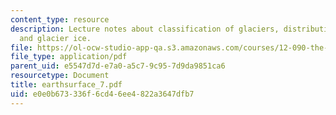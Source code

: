 ```yaml
---
content_type: resource
description: Lecture notes about classification of glaciers, distribution of glaciers,
  and glacier ice.
file: https://ol-ocw-studio-app-qa.s3.amazonaws.com/courses/12-090-the-environment-of-the-earths-surface-spring-2007/e0e0b673336f6cd46ee4822a3647dfb7_earthsurface_7.pdf
file_type: application/pdf
parent_uid: e5547d7d-e7a0-a5c7-9c95-7d9da9851ca6
resourcetype: Document
title: earthsurface_7.pdf
uid: e0e0b673-336f-6cd4-6ee4-822a3647dfb7
---
```

